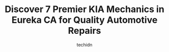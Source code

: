 ---
layout: ampstory
image: https://images.unsplash.com/photo-1622407760454-0a091d4c6cdf?ixlib=rb-4.0.3&ixid=MnwxMjA3fDB8MHxwaG90by1wYWdlfHx8fGVufDB8fHx8&auto=format&fit=crop&w=640&h=853&q=80
author: techidn
featured: false
description: For top-quality automotive repairs and maintenance, visit the 7 best KIA Mechanic in Eureka CA, USA. Their reputation for excellence and their dedication to customer satisfaction make them t
title: Discover 7 Premier KIA Mechanics in Eureka CA for Quality Automotive Repairs
cover:
   title: Discover 7 Premier KIA Mechanics in Eureka CA for Quality Automotive Repairs
   subtitle: Rickpate
   background: https://images.unsplash.com/photo-1622407760454-0a091d4c6cdf?ixlib=rb-4.0.3&ixid=MnwxMjA3fDB8MHxwaG90by1wYWdlfHx8fGVufDB8fHx8&auto=format&fit=crop&w=640&h=853&q=80

pages: 
 - layout: thirds
   top: <h1>#1 McCrea Nissan</h1>
   bottom: "<p>I just purchased my first vehicle through this dealership with the help of Sage! I highly recommend contacting Sage if youre interested in purchasing a car here. He was </p>"
   background: https://www.knot35.com/toplist/wp-content/uploads/2023/06/best-kia-mechanic-1-in-eureka-ca-1685833599.jpeg
   backgroundblur: true
 - layout: thirds
   top: <h1>#2 Tetrault Tire Center</h1>
   bottom: "<p>4075 Broadway St, Eureka, CA 95503, United States</p>"
   background: https://www.knot35.com/toplist/wp-content/uploads/2023/06/best-kia-mechanic-2-in-eureka-ca-1685833599.jpeg
   cta:
      link: https://www.knot35.com/toplist/discover-7-premier-kia-mechanics-in-eureka-ca-for-quality-automotive-repairs/
      text: Discover 7 Premier KIA Mechanics in Eureka CA for Quality Automotive Repairs
 - layout: thirds
   top: <h1>#3 Eureka Brake & Automotive | Auto Repair Eureka, CA</h1>
   bottom: "<p>2002 2nd St, Eureka, CA 95501, United States</p>"
   background: https://www.knot35.com/toplist/wp-content/uploads/2023/06/best-kia-mechanic-3-in-eureka-ca-1685833600.jpeg
   cta:
      link: https://www.knot35.com/toplist/discover-7-premier-kia-mechanics-in-eureka-ca-for-quality-automotive-repairs/
      text: Discover 7 Premier KIA Mechanics in Eureka CA for Quality Automotive Repairs
 - layout: thirds
   top: <h1>#4 Broadway Automotive</h1>
   bottom: "<p>1330 Broadway St, Eureka, CA 95501, United States</p>"
   background: https://images.unsplash.com/photo-1462556791646-c201b8241a94?ixlib=rb-4.0.3&ixid=MnwxMjA3fDB8MHxwaG90by1wYWdlfHx8fGVufDB8fHx8&auto=format&fit=crop&w=640&h=853&q=80
   cta:
      link: https://www.knot35.com/toplist/discover-7-premier-kia-mechanics-in-eureka-ca-for-quality-automotive-repairs/
      text: Discover 7 Premier KIA Mechanics in Eureka CA for Quality Automotive Repairs
 - layout: thirds
   top: <h1>#5 Old Town Auto Service | Auto Repair Eureka CA</h1>
   bottom: "<p>210 5th St, Eureka, CA 95501, United States</p>"
   background: https://images.unsplash.com/photo-1527067829737-402993088e6b?ixlib=rb-4.0.3&ixid=MnwxMjA3fDB8MHxwaG90by1wYWdlfHx8fGVufDB8fHx8&auto=format&fit=crop&w=640&h=853&q=80
   cta:
      link: https://www.knot35.com/toplist/discover-7-premier-kia-mechanics-in-eureka-ca-for-quality-automotive-repairs/
      text: Discover 7 Premier KIA Mechanics in Eureka CA for Quality Automotive Repairs
 - layout: thirds
   top: <h1>#6 Century Mobile Homes and RV Service Center</h1>
   bottom: "<p>1739 Tomlinson St, Eureka, CA 95503, United States</p>"
   background: https://images.unsplash.com/photo-1564951434112-64d74cc2a2d7?ixlib=rb-4.0.3&ixid=MnwxMjA3fDB8MHxwaG90by1wYWdlfHx8fGVufDB8fHx8&auto=format&fit=crop&w=640&h=853&q=80
   cta:
      link: https://www.knot35.com/toplist/discover-7-premier-kia-mechanics-in-eureka-ca-for-quality-automotive-repairs/
      text: Discover 7 Premier KIA Mechanics in Eureka CA for Quality Automotive Repairs
 - layout: thirds
   top: <h1>#7 Pro Pacific Auto Repair</h1>
   bottom: "<p>1208 5th St, Eureka, CA 95501, United States</p>"
   background: https://images.unsplash.com/photo-1541356665065-22676f35dd40?ixlib=rb-4.0.3&ixid=MnwxMjA3fDB8MHxwaG90by1wYWdlfHx8fGVufDB8fHx8&auto=format&fit=crop&w=640&h=853&q=80
   cta:
      link: https://www.knot35.com/toplist/discover-7-premier-kia-mechanics-in-eureka-ca-for-quality-automotive-repairs/
      text: Discover 7 Premier KIA Mechanics in Eureka CA for Quality Automotive Repairs
 - layout: thirds
   middle: Continue reading...
   background: https://images.unsplash.com/photo-1524169358666-79f22534bc6e?ixlib=rb-4.0.3&ixid=MnwxMjA3fDB8MHxwaG90by1wYWdlfHx8fGVufDB8fHx8&auto=format&fit=crop&w=640&h=853&q=80
   cta:
      link: https://www.knot35.com/toplist/discover-7-premier-kia-mechanics-in-eureka-ca-for-quality-automotive-repairs/
      text: Discover 7 Premier KIA Mechanics in Eureka CA for Quality Automotive Repairs
      
---
